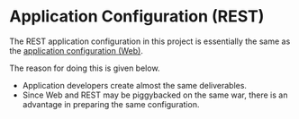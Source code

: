 # Application Configuration (REST)

The REST application configuration in this project is essentially the same as the [application configuration (Web)](./Application_Configuration_(Web).md).

The reason for doing this is given below.

- Application developers create almost the same deliverables.
- Since Web and REST may be piggybacked on the same war, there is an advantage in preparing the same configuration.


